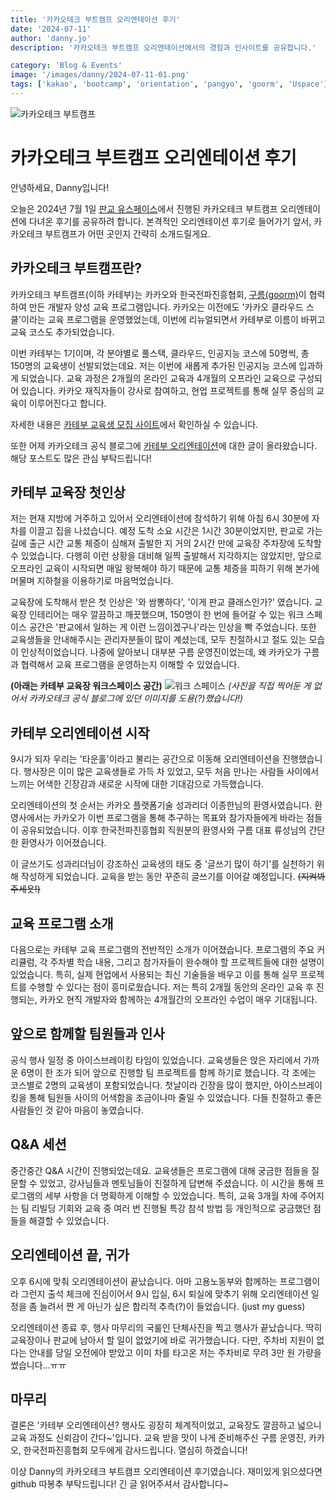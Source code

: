 ```yaml
---
title: '카카오테크 부트캠프 오리엔테이션 후기'
date: '2024-07-11'
author: 'danny.jo'
description: '카카오테크 부트캠프 오리엔테이션에서의 경험과 인사이트를 공유합니다.'

category: 'Blog & Events'
image: '/images/danny/2024-07-11-01.png'
tags: ['kakao', 'bootcamp', 'orientation', 'pangyo', 'goorm', 'Uspace']
---
```


![카카오테크 부트캠프](/images/danny/2024-07-11-01.png)

# 카카오테크 부트캠프 오리엔테이션 후기

안녕하세요, Danny입니다!

오늘은 2024년 7월 1일 [판교 유스페이스](https://map.naver.com/p/search/%ED%8C%90%EA%B5%90%20%EC%9C%A0%EC%8A%A4%ED%8E%98%EC%9D%B4%EC%8A%A4%201%20a%EB%8F%99/place/30840674?c=16.98,0,0,0,dh&isCorrectAnswer=true)에서 진행된 카카오테크 부트캠프 오리엔테이션에 다녀온 후기를 공유하려 합니다. 본격적인 오리엔테이션 후기로 들어가기 앞서, 카카오테크 부트캠프가 어떤 곳인지 간략히 소개드릴게요.

## 카카오테크 부트캠프란?

카카오테크 부트캠프(이하 카테부)는 카카오와 한국전파진흥협회, [구름(goorm)](https://edu.goorm.io/)이 협력하여 만든 개발자 양성 교육 프로그램입니다. 카카오는 이전에도 '카카오 클라우드 스쿨'이라는 교육 프로그램을 운영했었는데, 이번에 리뉴얼되면서 카테부로 이름이 바뀌고 교육 코스도 추가되었습니다.

이번 카테부는 1기이며, 각 분야별로 풀스택, 클라우드, 인공지능 코스에 50명씩, 총 150명의 교육생이 선발되었는데요. 저는 이번에 새롭게 추가된 인공지능 코스에 입과하게 되었습니다. 교육 과정은 2개월의 온라인 교육과 4개월의 오프라인 교육으로 구성되어 있습니다. 카카오 재직자들이 강사로 참여하고, 현업 프로젝트를 통해 실무 중심의 교육이 이루어진다고 합니다.

자세한 내용은 [카테부 교육생 모집 사이트](https://ktb.goorm.io/)에서 확인하실 수 있습니다.

또한 어제 카카오테크 공식 블로그에 [카테부 오리엔테이션](https://tech.kakao.com/posts/628)에 대한 글이 올라왔습니다. 해당 포스트도 많은 관심 부탁드립니다!

## 카테부 교육장 첫인상

저는 현재 지방에 거주하고 있어서 오리엔테이션에 참석하기 위해 아침 6시 30분에 자차를 이끌고 집을 나섰습니다. 예정 도착 소요 시간은 1시간 30분이었지만, 판교로 가는 길에 출근 시간 교통 체증이 심해져 출발한 지 거의 2시간 만에 교육장 주차장에 도착할 수 있었습니다. 다행히 이런 상황을 대비해 일찍 출발해서 지각하지는 않았지만, 앞으로 오프라인 교육이 시작되면 매일 왕복해야 하기 때문에 교통 체증을 피하기 위해 본가에 머물며 지하철을 이용하기로 마음먹었습니다.

교육장에 도착해서 받은 첫 인상은 '와 쌈뽕하다', '이게 판교 클래스인가?' 였습니다. 교육장 인테리어는 매우 깔끔하고 깨끗했으며, 150명이 한 번에 들어갈 수 있는 워크 스페이스 공간은 '판교에서 일하는 게 이런 느낌이겠구나'라는 인상을 빡 주었습니다. 또한 교육생들을 안내해주시는 관리자분들이 많이 계셨는데, 모두 친절하시고 절도 있는 모습이 인상적이었습니다. 나중에 알아보니 대부분 구름 운영진이었는데, 왜 카카오가 구름과 협력해서 교육 프로그램을 운영하는지 이해할 수 있었습니다.

**(아래는 카테부 교육장 워크스페이스 공간)**
![워크 스페이스](/images/danny/2024-07-11-02.png)
_(사진을 직접 찍어둔 게 없어서 카카오테크 공식 블로그에 있던 이미지를 도용(?)했습니다!)_

## 카테부 오리엔테이션 시작

9시가 되자 우리는 '타운홀'이라고 불리는 공간으로 이동해 오리엔테이션을 진행했습니다. 행사장은 이미 많은 교육생들로 가득 차 있었고, 모두 처음 만나는 사람들 사이에서 느끼는 어색한 긴장감과 새로운 시작에 대한 기대감으로 가득했습니다.

오리엔테이션의 첫 순서는 카카오 플랫폼기술 성과리더 이종한님의 환영사였습니다. 환영사에서는 카카오가 이번 프로그램을 통해 추구하는 목표와 참가자들에게 바라는 점들이 공유되었습니다. 이후 한국전파진흥협회 직원분의 환영사와 구름 대표 류성님의 간단한 환영사가 이어졌습니다.

이 글쓰기도 성과리더님이 강조하신 교육생의 태도 중 '글쓰기 많이 하기'를 실천하기 위해 작성하게 되었습니다. 교육을 받는 동안 꾸준히 글쓰기를 이어갈 예정입니다. ~~(지켜봐 주세욧!)~~

## 교육 프로그램 소개

다음으로는 카테부 교육 프로그램의 전반적인 소개가 이어졌습니다. 프로그램의 주요 커리큘럼, 각 주차별 학습 내용, 그리고 참가자들이 완수해야 할 프로젝트들에 대한 설명이 있었습니다. 특히, 실제 현업에서 사용되는 최신 기술들을 배우고 이를 통해 실무 프로젝트를 수행할 수 있다는 점이 흥미로웠습니다. 저는 특히 2개월 동안의 온라인 교육 후 진행되는, 카카오 현직 개발자와 함께하는 4개월간의 오프라인 수업이 매우 기대됩니다.

## 앞으로 함께할 팀원들과 인사

공식 행사 일정 중 아이스브레이킹 타임이 있었습니다. 교육생들은 앉은 자리에서 가까운 6명이 한 조가 되어 앞으로 진행할 팀 프로젝트를 함께 하기로 했습니다. 각 조에는 코스별로 2명의 교육생이 포함되었습니다. 첫날이라 긴장을 많이 했지만, 아이스브레이킹을 통해 팀원들 사이의 어색함을 조금이나마 줄일 수 있었습니다. 다들 친절하고 좋은 사람들인 것 같아 마음이 놓였습니다.

## Q&A 세션

중간중간 Q&A 시간이 진행되었는데요. 교육생들은 프로그램에 대해 궁금한 점들을 질문할 수 있었고, 강사님들과 멘토님들이 친절하게 답변해 주셨습니다. 이 시간을 통해 프로그램의 세부 사항을 더 명확하게 이해할 수 있었습니다. 특히, 교육 3개월 차에 주어지는 팀 리빌딩 기회와 교육 중 여러 번 진행될 특강 참석 방법 등 개인적으로 궁금했던 점들을 해결할 수 있었습니다.

## 오리엔테이션 끝, 귀가

오후 6시에 맞춰 오리엔테이션이 끝났습니다. 아마 고용노동부와 함께하는 프로그램이라 그런지 출석 체크에 진심이어서 9시 입실, 6시 퇴실에 맞추기 위해 오리엔테이션 일정을 좀 늘려서 짠 게 아닌가 싶은 합리적 추측(?)이 들었습니다. (just my guess)

오리엔테이션 종료 후, 행사 마무리의 국룰인 단체사진을 찍고 행사가 끝났습니다. 딱히 교육장이나 판교에 남아서 할 일이 없었기에 바로 귀가했습니다. 다만, 주차비 지원이 없다는 안내를 당일 오전에야 받았고 이미 차를 타고온 저는 주차비로 무려 3만 원 가량을 썼습니다...ㅠㅠ

## 마무리

결론은 '카테부 오리엔테이션? 행사도 굉장히 체계적이었고, 교육장도 깔끔하고 넓으니 교육 과정도 신뢰감이 간다~'입니다. 교육 받을 맛이 나게 준비해주신 구름 운영진, 카카오, 한국전파진흥협회 모두에게 감사드립니다. 열심히 하겠습니다!

이상 Danny의 카카오테크 부트캠프 오리엔테이션 후기였습니다. 재미있게 읽으셨다면 github 따봉추 부탁드립니다! 긴 글 읽어주셔서 감사합니다~
